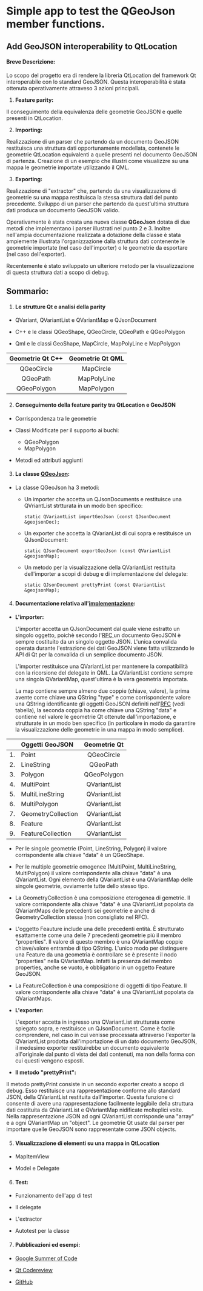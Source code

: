 # Simple app to test the QGeoJson member functions.

## **Add GeoJSON interoperability to QtLocation**

#### **Breve Descrizione:**

Lo scopo del progetto era di rendere la libreria QtLocation del framework Qt interoperabile con lo standard GeoJSON. Questa interoperabilità è stata ottenuta operativamente attraveso 3 azioni principali.

1. **Feature parity:**

Il conseguimento della equivalenza delle geometrie GeoJSON e quelle presenti in QtLocation.

2. **Importing:**

Realizzazione di un parser che partendo da un documento GeoJSON restituisca una struttura dati opportunamente modellata, contenete le geometrie QtLocation equivalenti a quelle presenti nel documento GeoJSON di partenza. Creazione di un esempio che illustri come visualizzre su una mappa le geometrie importate utilizzando il QML.

3. **Exporting:**

Realizzazione di "extractor" che, partendo da una visualizzazione di geometrie su una mappa restituisca la stessa struttura dati del punto precedente. Sviluppo di un parser che partendo da quest'ultima struttura dati produca un documento GeoJSON valido.

Operativamente è stata creata una nuova classe **QGeoJson** dotata di due metodi che implementano i parser illustrati nel punto 2 e 3. Inoltre nell'ampia documentazione realizzata a dotazione della classe è stata ampiemente illustrata l'organizzazione dalla struttura dati contenente le geometrie importate (nel caso dell'importer) o le geometrie da esportare (nel caso dell'exporter). 

Recentemente è stato sviluppato un ulteriore metodo per la visualizzazione di questa struttura dati a scopo di debug.



## **Sommario:**


1. #### Le strutture Qt e analisi della parity
 
- QVariant, QVariantList e QVariantMap e QJsonDocument

- C++ e le classi QGeoShape, QGeoCircle, QGeoPath e QGeoPolygon

- Qml e le classi GeoShape, MapCircle, MapPolyLine e MapPolygon

| Geometrie Qt C++     | Geometrie Qt QML    |
| :-------------------:| :-----------------: |
| QGeoCircle           | MapCircle           |
| QGeoPath             | MapPolyLine         | 
| QGeoPolygon          | MapPolygon          | 


2. #### Conseguimento della feature parity tra QtLocation e GeoJSON

- Corrispondenza tra le geometrie

- Classi Modificate per il supporto ai buchi:
  - QGeoPolygon
  - MapPolygon

- Metodi ed attributi aggiunti



3. #### La classe [**QGeoJson**](https://github.com/jdotsh/tesi/blob/master/source/qgeojson_p.h):

- La classe QGeoJson ha 3 metodi:

  - Un importer che accetta un QJsonDocuments e restituisce una QVriantList strtturata in un modo ben specifico:

     `static QVariantList importGeoJson (const QJsonDocument &geojsonDoc);`
     
     

  - Un exporter che accetta la QVarianList di cui sopra e restituisce un QJsonDocument:

    `static QJsonDocument exportGeoJson (const QVariantList &geojsonMap);`
    
    
    
  - Un metodo per la visualizzazione della QVariantList restituita dell'importer a scopi di debug e di implementazione del delegate:

    `static QJsonDocument prettyPrint (const QVariantList &geojsonMap);`
    
    
    
4. #### Documentazione relativa all'[implementazione](https://github.com/jdotsh/tesi/blob/master/source/qgeojson.cpp):

- **L'importer:**

  L'importer accetta un QJsonDocument dal quale viene estratto un singolo oggetto, poichè secondo l'[RFC ](https://tools.ietf.org/html/rfc7946) un documento GeoJSON è sempre costituito da un singolo oggetto JSON. L'unica convalida operata durante l'estrazione dei dati GeoJSON viene fatta utilizzando le API di Qt per la convalida di un semplice documento JSON.

  L'importer restituisce una QVariantList per mantenere la compatibilità con la ricorsione del delegate in QML. La QVariantList contiene sempre una singola QVariantMap, quest'ultima è la vera geometria importata. 

  La map contiene sempre almeno due coppie  (chiave, valore), la prima avente come chiave una QString "type" e come corrispondente valore una QString identificante gli oggetti GeoJSON definiti nell'[RFC](https://tools.ietf.org/html/rfc7946) (vedi tabella), la seconda coppia ha come chiave una QString "data" e contiene nel valore le geometrie Qt ottenute dall'importazione, e strutturate in un modo ben specifico (in particolare in modo da garantire la visualizzazione delle geometrie in una mappa in modo semplice).
  
  
|     | Oggetti GeoJSON      | Geometrie Qt         |
|:--: | :------------------- | :-------------------:|
| 1.  | Point                | QGeoCircle           |
| 2.  | LineString           | QGeoPath             |
| 3.  | Polygon              | QGeoPolygon          |
| 4.  | MultiPoint           | QVariantList         | 
| 5.  | MultiLineString      | QVariantList         |
| 6.  | MultiPolygon         | QVariantList         |
| 7.  | GeometryCollection   | QVariantList         |
| 8.  | Feature              | QVariantList         |
| 9.  | FeatureCollection    | QVariantList         |

   - Per le singole geometrie (Point, LineString, Polygon) il valore corrispondente alla chiave "data" è un QGeoShape.
   
   - Per le multiple geometrie omogenee (MultiPoint, MultiLineString, MultiPolygon) il valore corrispondente alla chiave "data" è una QVariantList. Ogni elemento della QVariantList è una QVariantMap delle singole geometrie, ovviamente tutte dello stesso tipo.
  
  - La GeometryCollection è una composizione eterogenea di gemetrie. Il valore corrispondente alla chiave "data" è una QVariantList popolata da QVariantMaps delle precedenti sei geometrie e anche di GeometryCollection stessa (non consigliato nel RFC).
  
  - L'oggetto Feauture include una delle precedenti entità. È strutturato esattamente come una delle 7 precedenti geometrie più il membro "properties". Il valore di questo membro è una QVariantMap coppie chiave/valore entrambe di tipo QString. L'unico modo per distinguere una Feature da una geometria è controllare se è presente il nodo "properties" nella QVariantMap. Infatti la presenza del membro properties, anche se vuoto, è obbligatorio in un oggetto Feature GeoJSON.

  - La FeatureCollection è una composizione di oggetti di tipo Feature. Il valore corrispondente alla chiave "data" è una QVariantList popolata da QVariantMaps. 



- **L'exporter:**

  L'exporter accetta in ingresso una QVariantList strutturata come spiegato sopra, e restituisce un QJsonDocument. Come è facile comprendere, nel caso in cui venisse processata attraverso l'exporter la QVariantList prodotta dall'importazione di un dato documento GeoJSON, il medesimo exporter restituirebbe un documento equivalente all'originale dal punto di vista dei dati contenuti, ma non della forma con cui questi vengono esposti.



- **Il metodo "prettyPrint":**

Il metodo prettyPrint consiste in un secondo exporter creato a scopo di debug. Esso restituisce una rappresentazione conforme allo standard JSON, della QVariantList restituita dall'importer.
Questa funzione ci consente di avere una rappresentazione facilmente leggibile della struttura dati costituita da QVariantList e QVariantMap nidificate molteplici volte. Nella rappresentazione JSON ad ogni QVariantList corrisponde una "array" e a ogni QVariantMap un "object". Le geometrie Qt usate dal parser per importare quelle GeoJSON sono rappresentate come JSON objects.



5. #### Visualizzazione di elementi su una mappa in QtLocation

- MapItemView

- Model e Delegate



6. #### Test:

- Funzionamento dell'app di test

- Il delegate

- L'extractor

- Autotest per la classe



7. #### **Pubblicazioni ed esempi:**

- [Google Summer of Code](https://summerofcode.withgoogle.com/archive/2018/projects/5180918117433344)

- [Qt Codereview](https://codereview.qt-project.org/#/)

- [GitHub](https://github.com/jdotsh)

